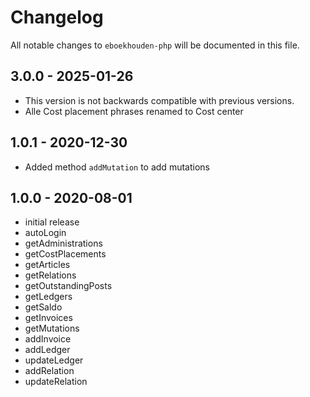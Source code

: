 # Changelog

All notable changes to `eboekhouden-php` will be documented in this file.

## 3.0.0 - 2025-01-26
- This version is not backwards compatible with previous versions.
- Alle Cost placement phrases renamed to Cost center

## 1.0.1 - 2020-12-30
- Added method `addMutation` to add mutations

## 1.0.0 - 2020-08-01

- initial release
- autoLogin
- getAdministrations
- getCostPlacements
- getArticles
- getRelations
- getOutstandingPosts
- getLedgers
- getSaldo
- getInvoices
- getMutations
- addInvoice
- addLedger
- updateLedger
- addRelation
- updateRelation
